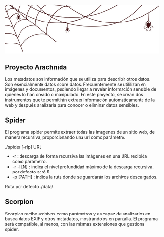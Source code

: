 ![image text](https://github.com/rikrdo1979/cybersec/blob/main/arachnida/spider.jpg)

## Proyecto Arachnida

Los metadatos son información que se utiliza para describir otros datos. Son esencialmente datos sobre datos.
Frecuentemente se utililizan en imágenes y documentos, pudiendo llegar a revelar información sensible de quienes lo han creado o manipulado.
En este proyecto, se crean dos instrumentos que te permitirán extraer información automáticamente de la web y después analizarla para conocer o eliminar datos sensibles.

## Spider

El programa spider permite extraer todas las imágenes de un sitio web, de manera recursiva, proporcionando una url como parámetro.

./spider \[-rlp\] URL

- -r : descarga de forma recursiva las imágenes en una URL recibida como parámetro.
- -r -l \[N\] : indica el nivel profundidad máximo de la descarga recursiva. por defecto será 5.
- -p \[PATH\] : indica la ruta donde se guardarán los archivos descargados.

Ruta por defecto ./data/

## Scorpion

Scorpion recibe archivos como parámetros y es capaz de analizarlos en busca datos EXIF y otros metadatos, mostrándolos en pantalla.
El programa será compatible, al menos, con las mismas extensiones que gestiona spider.
